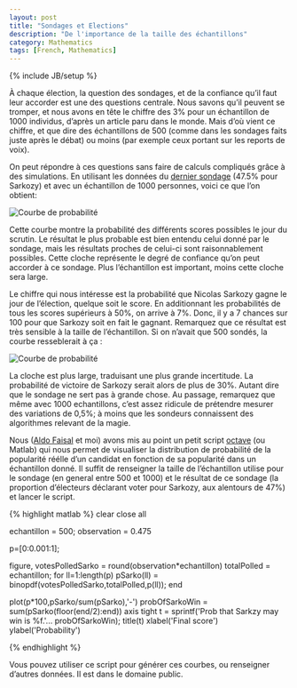 ```yaml
---
layout: post
title: "Sondages et Elections"
description: "De l'importance de la taille des échantillons"
category: Mathematics
tags: [French, Mathematics]
---
```

{% include JB/setup %}
<p>À chaque élection, la question des sondages, et de la confiance qu’il faut leur accorder est une des questions centrale. Nous savons qu’il peuvent se tromper, et nous avons en tête le chiffre des 3% pour un échantillon de 1000 individus, d’après un article paru dans le monde. Mais d’où vient ce chiffre, et que dire des échantillons de 500 (comme dans les sondages faits juste après le débat) ou moins (par exemple ceux portant sur les reports de voix).</p>
<p>On peut répondre à ces questions sans faire de calculs compliqués grâce à des simulations. En utilisant les données du <a href="http://elections.lefigaro.fr/presidentielle-2012/2012/05/04/01039-20120504ARTFIG00382-sondages-l-ecart-entre-sarkozy-et-hollande-se-reduit.php">dernier sondage</a> (47.5% pour Sarkozy) et avec un échantillon de 1000 personnes, voici ce que l’on obtient:</p>
<img src ="{{ BASE_PATH }}/assets/images/plot.jpg" alt="Courbe de probabilité" align="center" title="La distribution de probabilités de la vraie popularité de Sarkozy" class="img"/>
<p>Cette courbe montre la probabilité des différents scores possibles le jour du scrutin. Le résultat le plus probable est bien entendu celui donné par le sondage, mais les résultats proches de celui-ci sont raisonnablement possibles. Cette cloche représente le degré de confiance qu’on peut accorder à ce sondage. Plus l’échantillon est important, moins cette cloche sera large.</p>
<p>Le chiffre qui nous intéresse est la probabilité que Nicolas Sarkozy gagne le jour de l’élection, quelque soit le score. En additionnant les probabilités de tous les scores supérieurs à 50%, on arrive à 7%. Donc, il y a 7 chances sur 100 pour que Sarkozy soit en fait le gagnant. Remarquez que ce résultat est très sensible à la taille de l’échantillon. Si on n’avait que 500 sondés, la courbe resseblerait à ça :</p>
<img src ="{{ BASE_PATH }}/assets/images/plot2.jpg" alt="Courbe de probabilité" align="center" title="La distribution de probabilités de la vraie popularité de Sarkozy" class="img"/>
<p>La cloche est plus large, traduisant une plus grande incertitude. La probabilité de victoire de Sarkozy serait alors de plus de 30%. Autant dire que le sondage ne sert pas à grande chose. Au passage, remarquez que même avec 1000 echantillons, c’est assez ridicule de prétendre mesurer des variations de 0,5%; à moins que les sondeurs connaissent des algorithmes relevant de la magie.</p>
<p>Nous (<a href="http://www.faisallab.com">Aldo Faisal</a> et moi) avons mis au point un petit script <a href="http://www.gnu.org/software/octave/">octave</a> (ou Matlab) qui nous permet de visualiser la distribution de probabilité de la popularité réélle d’un candidat en fonction de sa popularité dans un échantillon donné. Il suffit de renseigner la taille de l’échantillon utilise pour le sondage (en general entre 500 et 1000) et le résultat de ce sondage (la proportion d’électeurs déclarant voter pour Sarkozy, aux alentours de 47%) et lancer le script.</p>
{% highlight matlab %}
clear
close all

echantillon = 500;
observation = 0.475

p=[0:0.001:1];

figure,
votesPolledSarko = round(observation*echantillon)
totalPolled = echantillon;
for ll=1:length(p)
  pSarko(ll) = binopdf(votesPolledSarko,totalPolled,p(ll));
end

plot(p*100,pSarko/sum(pSarko),'-')
probOfSarkoWin = sum(pSarko(floor(end/2):end))
axis tight
t = sprintf('Prob that Sarkzy may win is %f.'...
  probOfSarkoWin);
title(t)
xlabel('Final score')
ylabel('Probability')

{% endhighlight %}
<p>Vous pouvez utiliser ce script pour générer ces courbes, ou renseigner d’autres données. Il est dans le domaine public.</p>
